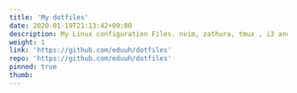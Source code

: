 ```yaml
---
title: 'My dotfiles'
date: 2020-01-19T21:13:42+09:00
description: My Linux configuration Files. nvim, zathura, tmux , i3 and more. Keep in mind I use Colemak, The dotfiles are more personalized.
weight: 1
link: 'https://github.com/eduuh/dotfiles'
repo: 'https://github.com/eduuh/dotfiles'
pinned: true
thumb:
---
```

